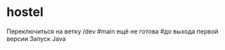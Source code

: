 # hostel
Переключиться на ветку /dev #main ещё не готова 
                            #до выхода первой версии
Запуск Java 
